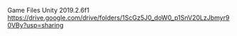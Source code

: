 Game Files Unity 2019.2.6f1
https://drive.google.com/drive/folders/1ScGz5J0_doW0_p1SnV20LzJbmyr90VBy?usp=sharing
